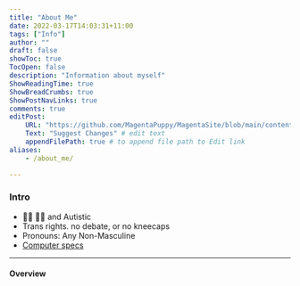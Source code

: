 ```yaml
---
title: "About Me"
date: 2022-03-17T14:03:31+11:00
tags: ["Info"]
author: ""
draft: false
showToc: true
TocOpen: false
description: "Information about myself"
ShowReadingTime: true
ShowBreadCrumbs: true
ShowPostNavLinks: true
comments: true
editPost:
    URL: "https://github.com/MagentaPuppy/MagentaSite/blob/main/content"
    Text: "Suggest Changes" # edit text
    appendFilePath: true # to append file path to Edit link
aliases:
    - /about_me/

---
```


### Intro

- 🏳️‍⚧️ 🏳️‍🌈 and Autistic
- Trans rights. no debate, or no kneecaps
- Pronouns: Any Non-Masculine
- [Computer specs](https://magentapuppy.me/specs)

---
#### Overview
